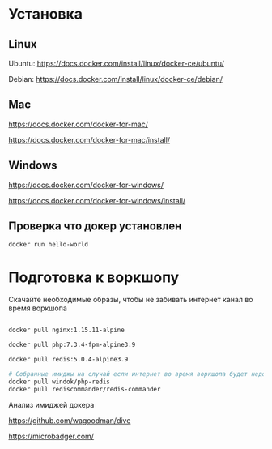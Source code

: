 # Установка

## Linux
Ubuntu: https://docs.docker.com/install/linux/docker-ce/ubuntu/

Debian: https://docs.docker.com/install/linux/docker-ce/debian/



## Mac
https://docs.docker.com/docker-for-mac/

https://docs.docker.com/docker-for-mac/install/


## Windows
https://docs.docker.com/docker-for-windows/

https://docs.docker.com/docker-for-windows/install/

## Проверка что докер установлен
``` bash
docker run hello-world
```


# Подготовка к воркшопу

Скачайте необходимые образы, чтобы не забивать интернет канал во время воркшопа


```bash

docker pull nginx:1.15.11-alpine

docker pull php:7.3.4-fpm-alpine3.9

docker pull redis:5.0.4-alpine3.9

# Собранные имиджы на случай если интернет во время воркшопа будет недоступен или очень медленный:
docker pull windok/php-redis
docker pull rediscommander/redis-commander

```

Анализ имиджей докера

https://github.com/wagoodman/dive

https://microbadger.com/
